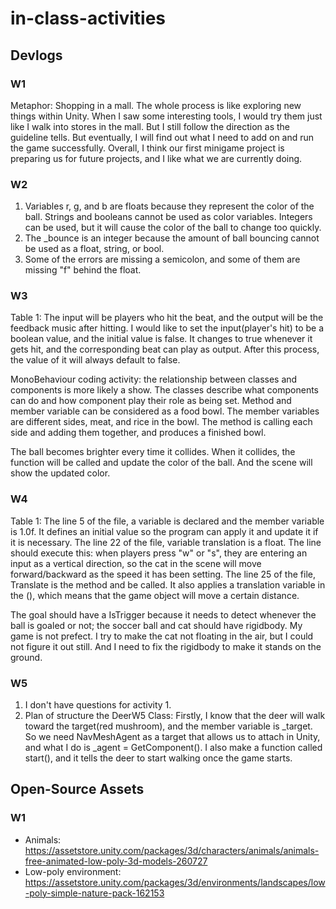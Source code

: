 # in-class-activities
## Devlogs
### W1
Metaphor: Shopping in a mall. The whole process is like exploring new things within Unity. When I saw some interesting tools, I would try them just like I walk into stores in the mall. But I still follow the direction as the guideline tells. But eventually, I will find out what I need to add on and run the game successfully. Overall, I think our first minigame project is preparing us for future projects, and I like what we are currently doing.

### W2
1. Variables r, g, and b are floats because they represent the color of the ball. Strings and booleans cannot be used as color variables. Integers can be used, but it will cause the color of the ball to change too quickly.
2. The _bounce is an integer because the amount of ball bouncing cannot be used as a float, string, or bool.
3. Some of the errors are missing a semicolon, and some of them are missing "f" behind the float.

### W3
Table 1: The input will be players who hit the beat, and the output will be the feedback music after hitting. I would like to set the input(player's hit) to be a boolean value, and the initial value is false. It changes to true whenever it gets hit, and the corresponding beat can play as output. After this process, the value of it will always default to false.


MonoBehaviour coding activity: the relationship between classes and components is more likely a show. The classes describe what components can do and how component play their role as being set. Method and member variable can be considered as a food bowl. The member variables are different sides, meat, and rice in the bowl. The method is calling each side and adding them together, and produces a finished bowl.


The ball becomes brighter every time it collides. When it collides, the function will be called and update the color of the ball. And the scene will show the updated color.


### W4
Table 1: The line 5 of the file, a variable is declared and the member variable is 1.0f. It defines an initial value so the program can apply it and update it if it is necessary. The line 22 of the file, variable translation is a float. The line should execute this: when players press "w" or "s", they are entering an input as a vertical direction, so the cat in the scene will move forward/backward as the speed it has been setting. The line 25 of the file, Translate is the method and be called. It also applies a translation variable in the (), which means that the game object will move a certain distance.

The goal should have a IsTrigger because it needs to detect whenever the ball is goaled or not; the soccer ball and cat should have rigidbody. 
My game is not prefect. I try to make the cat not floating in the air, but I could not figure it out still. And I need to fix the rigidbody to make it stands on the ground. 


### W5
1. I don't have questions for activity 1.
2. Plan of structure the DeerW5 Class: Firstly, I know that the deer will walk toward the target(red mushroom), and the member variable is _target. So we need NavMeshAgent as a target that allows us to attach in Unity, and what I do is  _agent = GetComponent<NavMeshAgent>(). I also make a function called start(), and it tells the deer to start walking once the game starts.




## Open-Source Assets
### W1
- Animals: https://assetstore.unity.com/packages/3d/characters/animals/animals-free-animated-low-poly-3d-models-260727 
- Low-poly environment: https://assetstore.unity.com/packages/3d/environments/landscapes/low-poly-simple-nature-pack-162153 
